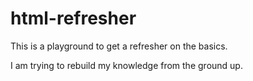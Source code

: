 # html-refresher

This is a playground to get a refresher on the basics.

I am trying to rebuild my knowledge from the ground up.